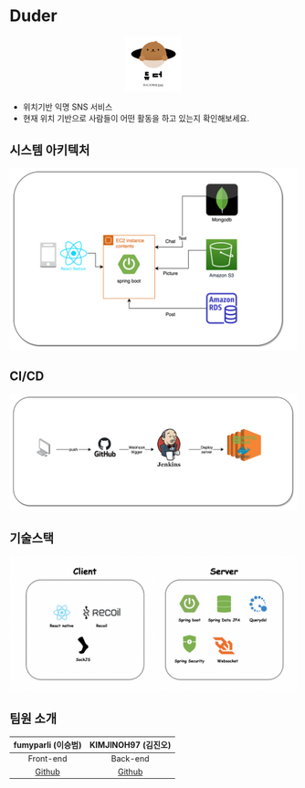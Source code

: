 # Duder

<div align="center">
    <img src="images/Duder_image.png" width="20%" height="20%">
</div>

- 위치기반 익명 SNS 서비스
- 현재 위치 기반으로 사람들이 어떤 활동을 하고 있는지 확인해보세요.

## 시스템 아키텍처

![system/architecture](images/System%20Architecture%20.png)


## CI/CD

![CI/CD](images/CI:CD.png)



## 기술스택

![Tech/Stack](images/Tech_stack.png)


## 팀원 소개

|             fumyparli (이승범)              |            KIMJINOH97 (김진오)             
|:----------------------------------------:|:---------------------------------------:|
|                Front-end                 |                Back-end                 |
|  [Github](https://github.com/fumyparli)  | [Github](https://github.com/KIMJINOH97) 
